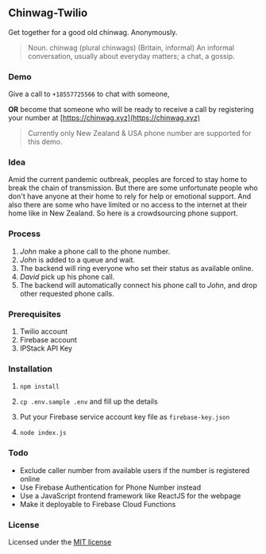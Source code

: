 ## Chinwag-Twilio

Get together for a good old chinwag. Anonymously.

> Noun. chinwag (plural chinwags) (Britain, informal) An informal conversation, usually about everyday matters; a chat, a gossip.

### Demo

Give a call to `+18557725566` to chat with someone,

**OR** become that someone who will be ready to receive a call by registering your number at [https://chinwag.xyz](https://chinwag.xyz)

> Currently only New Zealand & USA phone number are supported for this demo.

### Idea

Amid the current pandemic outbreak, peoples are forced to stay home to break the chain of transmission. But there are some unfortunate people who don't have anyone at their home to rely for help or emotional support. And also there are some who have limited or no access to the internet at their home like in New Zealand. So here is a crowdsourcing phone support.

### Process

1. *John* make a phone call to the phone number.
2. *John* is added to a queue and wait.
3. The backend will ring everyone who set their status as available online.
4. *David* pick up his phone call. 
5. The backend will automatically connect his phone call to *John*, and drop other requested phone calls.

### Prerequisites

1. Twilio account
2. Firebase account
3. IPStack API Key

### Installation

1. `npm install`

2. `cp .env.sample .env` and fill up the details

3. Put your Firebase service account key file as `firebase-key.json`

4. `node index.js`

### Todo

* Exclude caller number from available users if the number is registered online
* Use Firebase Authentication for Phone Number instead
* Use a JavaScript frontend framework like ReactJS for the webpage
* Make it deployable to Firebase Cloud Functions

### License

Licensed under the [MIT license](http://opensource.org/licenses/MIT)
